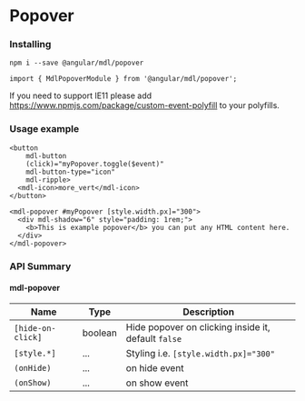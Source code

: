 # Popover

### Installing

    npm i --save @angular/mdl/popover

    import { MdlPopoverModule } from '@angular/mdl/popover';

If you need to support IE11 please add https://www.npmjs.com/package/custom-event-polyfill
to your polyfills.

### Usage example

    <button
        mdl-button
        (click)="myPopover.toggle($event)"
        mdl-button-type="icon"
        mdl-ripple>
      <mdl-icon>more_vert</mdl-icon>
    </button>
    
    <mdl-popover #myPopover [style.width.px]="300">
      <div mdl-shadow="6" style="padding: 1rem;">
        <b>This is example popover</b> you can put any HTML content here.
      </div>
    </mdl-popover>

### API Summary

#### mdl-popover

| Name | Type | Description |
| --- | --- | --- |
| `[hide-on-click]` | boolean | Hide popover on clicking inside it, default `false`
| `[style.*]` | ... | Styling i.e. `[style.width.px]="300"`
| `(onHide)` | ... | on hide event 
| `(onShow)` | ... | on show event 
